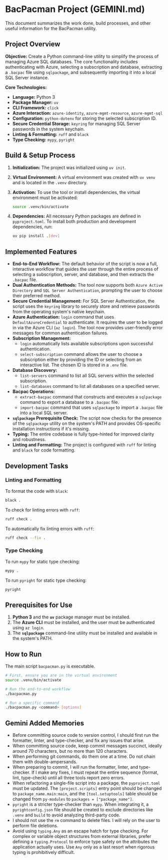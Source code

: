 # BacPacman Project (GEMINI.md)

This document summarizes the work done, build processes, and other useful information for the BacPacman utility.

## Project Overview

**Objective:** Create a Python command-line utility to simplify the process of managing Azure SQL databases. The core functionality includes authenticating with Azure, selecting a subscription and database, extracting a `.bacpac` file using `sqlpackage`, and subsequently importing it into a local SQL Server instance.

**Core Technologies:**

* **Language:** Python 3
* **Package Manager:** `uv`
* **CLI Framework:** `click`
* **Azure Interaction:** `azure-identity`, `azure-mgmt-resource`, `azure-mgmt-sql`
* **Configuration:** `python-dotenv` for storing the selected subscription ID.
* **Secure Credential Storage:** `keyring` for managing SQL Server passwords in the system keychain.
* **Linting & Formatting:** `ruff` and `black`
* **Type Checking:** `mypy`, `pyright`

## Build & Setup Process

1. **Initialization:** The project was initialized using `uv init`.
2. **Virtual Environment:** A virtual environment was created with `uv venv` and is located in the `.venv` directory.
3. **Activation:** To use the tool or install dependencies, the virtual environment must be activated:

    ```bash
    source .venv/bin/activate
    ```

4. **Dependencies:** All necessary Python packages are defined in `pyproject.toml`. To install both production and development dependencies, run:

    ```bash
    uv pip install .[dev]
    ```

## Implemented Features

* **End-to-End Workflow:** The default behavior of the script is now a full, interactive workflow that guides the user through the entire process of selecting a subscription, server, and database, and then extracts the `.bacpac` file.
* **Dual Authentication Methods:** The tool now supports both `Azure Active Directory` and `SQL Server Authentication`, prompting the user to choose their preferred method.
* **Secure Credential Management:** For SQL Server Authentication, the script uses the `keyring` library to securely store and retrieve passwords from the operating system's native keychain.
* **Azure Authentication:** `login` command that uses `DefaultAzureCredential` to authenticate. It requires the user to be logged in via the Azure CLI (`az login`). The tool now provides user-friendly error messages for common authentication failures.
* **Subscription Management:**
  * `login` automatically lists available subscriptions upon successful authentication.
  * `select-subscription` command allows the user to choose a subscription either by providing the ID or selecting from an interactive list. The chosen ID is stored in a `.env` file.
* **Database Discovery:**
  * `list-servers` command to list all SQL servers within the selected subscription.
  * `list-databases` command to list all databases on a specified server.
* **Bacpac Operations:**
  * `extract-bacpac` command that constructs and executes a `sqlpackage` command to export a database to a `.bacpac` file.
  * `import-bacpac` command that uses `sqlpackage` to import a `.bacpac` file into a local SQL server.
* **`sqlpackage` Prerequisite Check:** The script now checks for the presence of the `sqlpackage` utility on the system's PATH and provides OS-specific installation instructions if it's missing.
* **Typing:** The entire codebase is fully type-hinted for improved clarity and robustness.
* **Linting and Formatting:** The project is configured with `ruff` for linting and `black` for code formatting.

## Development Tasks

### Linting and Formatting

To format the code with `black`:

```bash
black .
```

To check for linting errors with `ruff`:

```bash
ruff check .
```

To automatically fix linting errors with `ruff`:

```bash
ruff check --fix .
```

### Type Checking

To run `mypy` for static type checking:

```bash
mypy .
```

To run `pyright` for static type checking:

```bash
pyright
```

## Prerequisites for Use

1. **Python 3** and the **`uv`** package manager must be installed.
2. The **Azure CLI** must be installed, and the user must be authenticated using `az login`.
3. The **`sqlpackage`** command-line utility must be installed and available in the system's PATH.

## How to Run

The main script `bacpacman.py` is executable.

```bash
# First, ensure you are in the virtual environment
source .venv/bin/activate

# Run the end-to-end workflow
./bacpacman.py

# Run a specific command
./bacpacman.py <command> [options]
```

## Gemini Added Memories

* Before committing source code to version control, I should first run the formatter, linter, and type-checker, and fix any issues that arise.
* When committing source code, keep commit messages succinct, ideally around 70 characters, but no more than 120 characters.
* When performing git commands, do them one at a time. Do not chain them with double-ampersands.
* When preparing to commit, I will run the formatter, linter, and type-checker. If I make any fixes, I must repeat the entire sequence (format, lint, type-check) until all three tools report zero errors.
* When refactoring a single-file script into a package, the `pyproject.toml` must be updated. The `[project.scripts]` entry point should be changed to `package_name.main:main`, and the `[tool.setuptools]` table should be changed from `py-modules` to `packages = ["package_name"]`.
* `pyright` is a stricter type-checker than `mypy`. When integrating it, a `pyrightconfig.json` file should be created to exclude directories like `.venv` and `build` to avoid analyzing third-party code.
* I should not use the `rm` command to delete files. I will rely on the user to perform file deletions.
* Avoid using `typing.Any` as an escape hatch for type checking. For complex or variable object structures from external libraries, prefer defining a `typing.Protocol` to enforce type safety on the attributes the application actually uses. Use `Any` only as a last resort when rigorous typing is prohibitively difficult.
